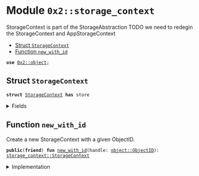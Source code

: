 
<a name="0x2_storage_context"></a>

# Module `0x2::storage_context`

StorageContext is part of the StorageAbstraction
TODO we need to redegin the StorageContext and AppStorageContext


-  [Struct `StorageContext`](#0x2_storage_context_StorageContext)
-  [Function `new_with_id`](#0x2_storage_context_new_with_id)


<pre><code><b>use</b> <a href="object.md#0x2_object">0x2::object</a>;
</code></pre>



<a name="0x2_storage_context_StorageContext"></a>

## Struct `StorageContext`



<pre><code><b>struct</b> <a href="storage_context.md#0x2_storage_context_StorageContext">StorageContext</a> <b>has</b> store
</code></pre>



<details>
<summary>Fields</summary>


<dl>
<dt>
<code>handle: <a href="object.md#0x2_object_ObjectID">object::ObjectID</a></code>
</dt>
<dd>

</dd>
</dl>


</details>

<a name="0x2_storage_context_new_with_id"></a>

## Function `new_with_id`

Create a new StorageContext with a given ObjectID.


<pre><code><b>public</b>(<b>friend</b>) <b>fun</b> <a href="storage_context.md#0x2_storage_context_new_with_id">new_with_id</a>(handle: <a href="object.md#0x2_object_ObjectID">object::ObjectID</a>): <a href="storage_context.md#0x2_storage_context_StorageContext">storage_context::StorageContext</a>
</code></pre>



<details>
<summary>Implementation</summary>


<pre><code><b>public</b>(<b>friend</b>) <b>fun</b> <a href="storage_context.md#0x2_storage_context_new_with_id">new_with_id</a>(handle: ObjectID): <a href="storage_context.md#0x2_storage_context_StorageContext">StorageContext</a> {
    <a href="storage_context.md#0x2_storage_context_StorageContext">StorageContext</a> {
        handle,
    }
}
</code></pre>



</details>
